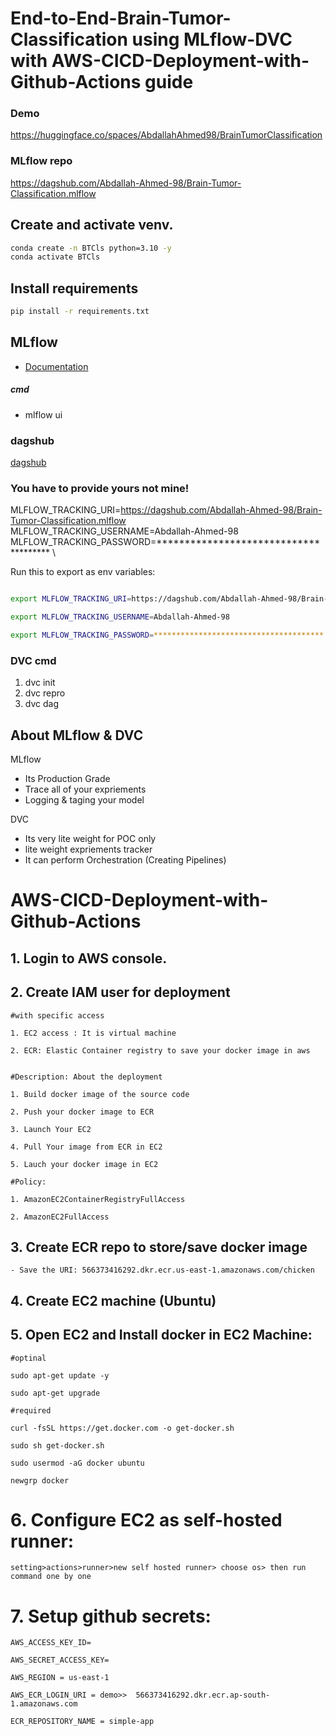 # End-to-End-Brain-Tumor-Classification using MLflow-DVC with AWS-CICD-Deployment-with-Github-Actions guide 

### Demo
https://huggingface.co/spaces/AbdallahAhmed98/BrainTumorClassification

### MLflow repo
https://dagshub.com/Abdallah-Ahmed-98/Brain-Tumor-Classification.mlflow

## Create and activate venv.

```bash
conda create -n BTCls python=3.10 -y
conda activate BTCls
```

## Install requirements

```bash
pip install -r requirements.txt
```



## MLflow

- [Documentation](https://mlflow.org/docs/latest/index.html)

##### cmd
- mlflow ui

### dagshub
[dagshub](https://dagshub.com/)

### You have to provide yours not mine!

MLFLOW_TRACKING_URI=https://dagshub.com/Abdallah-Ahmed-98/Brain-Tumor-Classification.mlflow \
MLFLOW_TRACKING_USERNAME=Abdallah-Ahmed-98 \
MLFLOW_TRACKING_PASSWORD=************************************** \

Run this to export as env variables:

```bash

export MLFLOW_TRACKING_URI=https://dagshub.com/Abdallah-Ahmed-98/Brain-Tumor-Classification.mlflow

export MLFLOW_TRACKING_USERNAME=Abdallah-Ahmed-98 

export MLFLOW_TRACKING_PASSWORD=**************************************

```



### DVC cmd

1. dvc init
2. dvc repro
3. dvc dag


## About MLflow & DVC

MLflow

 - Its Production Grade
 - Trace all of your expriements
 - Logging & taging your model


DVC 

 - Its very lite weight for POC only
 - lite weight expriements tracker
 - It can perform Orchestration (Creating Pipelines)



# AWS-CICD-Deployment-with-Github-Actions

## 1. Login to AWS console.

## 2. Create IAM user for deployment

	#with specific access

	1. EC2 access : It is virtual machine

	2. ECR: Elastic Container registry to save your docker image in aws


	#Description: About the deployment

	1. Build docker image of the source code

	2. Push your docker image to ECR

	3. Launch Your EC2 

	4. Pull Your image from ECR in EC2

	5. Lauch your docker image in EC2

	#Policy:

	1. AmazonEC2ContainerRegistryFullAccess

	2. AmazonEC2FullAccess

	
## 3. Create ECR repo to store/save docker image
    - Save the URI: 566373416292.dkr.ecr.us-east-1.amazonaws.com/chicken

	
## 4. Create EC2 machine (Ubuntu) 

## 5. Open EC2 and Install docker in EC2 Machine:
	
	
	#optinal

	sudo apt-get update -y

	sudo apt-get upgrade
	
	#required

	curl -fsSL https://get.docker.com -o get-docker.sh

	sudo sh get-docker.sh

	sudo usermod -aG docker ubuntu

	newgrp docker
	
# 6. Configure EC2 as self-hosted runner:
    setting>actions>runner>new self hosted runner> choose os> then run command one by one


# 7. Setup github secrets:

    AWS_ACCESS_KEY_ID=

    AWS_SECRET_ACCESS_KEY=

    AWS_REGION = us-east-1

    AWS_ECR_LOGIN_URI = demo>>  566373416292.dkr.ecr.ap-south-1.amazonaws.com

    ECR_REPOSITORY_NAME = simple-app

